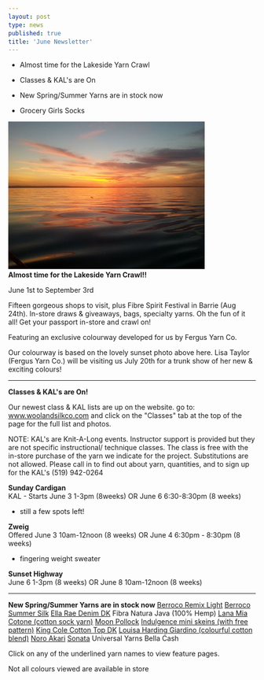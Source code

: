 ```yaml
---
layout: post
type: news
published: true
title: 'June Newsletter'
---
```


- Almost time for the Lakeside Yarn Crawl

- Classes & KAL's are On

- New Spring/Summer Yarns are in stock now

- Grocery Girls Socks
 
<img src="/img/lakeside.jpg"><br />
<strong>Almost time for the Lakeside Yarn Crawl!!</strong>
 
June 1st to September 3rd

Fifteen gorgeous shops to visit, plus Fibre Spirit Festival in Barrie (Aug 24th). In-store draws & giveaways, bags, specialty yarns. Oh the fun of it all! Get your passport in-store and crawl on!

Featuring an exclusive colourway developed for us by Fergus Yarn Co.
 
Our colourway is based on the lovely sunset photo above here. Lisa Taylor (Fergus Yarn Co.) will be visiting us July 20th for a trunk show of her new & exciting colours! 

<hr />
<strong>Classes & KAL's are On!</strong>  

Our newest class & KAL lists are up on the website.
go to: www.woolandsilkco.com
and click on the "Classes" tab at the top of the page for the full list and photos.

NOTE: 
KAL's are Knit-A-Long events. Instructor support is provided but they are not specific instructional/ technique classes. The class is free with the in-store purchase of the yarn we indicate for the project. Substitutions are not allowed. Please call in to find out about yarn, quantities, and to sign up for the KAL's (519) 942-0264  
 
<strong>Sunday Cardigan</strong> <br />
KAL - Starts June 3   1-3pm (8weeks) OR June 6   6:30-8:30pm (8 weeks)
- still a few spots left!<br />

<strong>Zweig</strong> <br />
Offered June 3    10am-12noon  (8 weeks) OR June 4     6:30pm - 8:30pm (8 weeks)
- fingering weight sweater <br />

<strong>Sunset Highway</strong> <br />
June 6  1-3pm (8 weeks) OR June 8     10am-12noon (8 weeks)<br />

<hr />
<strong>New Spring/Summer Yarns are in stock now</strong>
<a href="http://www.berroco.com/yarns/berroco-remix-light">Berroco Remix Light</a>
<a href="http://www.berroco.com/yarns/berroco-summer-silk">Berroco Summer Silk</a>
<a href="https://knittingfever.com/ella-rae/yarn/K-DDK">Ella Rae Denim DK</a>
Fibra Natura Java (100% Hemp)
<a href="https://knittingfever.com/gedifra/yarn/K-LAMCGedifra">Lana Mia Cotone (cotton sock yarn)</a>
<a href="https://knittingfever.com/juniper-moon-farm/yarn/K-POLJuniper">Moon Pollock</a>
<a href="https://knittingfever.com/kfi-luxury-collection/yarn/K-INMKFI">Indulgence mini skeins (with free pattern)</a>
<a href="https://www.estelleyarns.com/item.php?index=2765">King Cole Cotton Top DK</a>
<a href="https://knittingfever.com/louisa-harding/yarn/K-GIA">Louisa Harding Giardino (colourful cotton blend)</a>
<a href="https://knittingfever.com/noro/yarn/K-AKA">Noro Akari</a>
<a href="https://knittingfever.com/noro/yarn/K-SONNoro">Sonata</a>
Universal Yarns Bella Cash

Click on any of the underlined yarn names to view feature pages. 

Not all colours viewed are available in store
